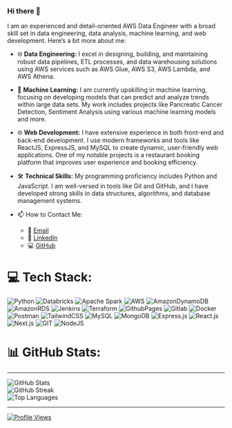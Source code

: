 ### Hi there 👋

I am an experienced and detail-oriented AWS Data Engineer with a broad skill set in data engineering, data analysis, machine learning, and web development. Here’s a bit more about me:

- 🌐 **Data Engineering:** I excel in designing, building, and maintaining robust data pipelines, ETL processes, and data warehousing solutions using AWS services such as AWS Glue, AWS S3, AWS Lambda, and AWS Athena.
- 🤖 **Machine Learning:** I am currently upskilling in machine learning, focusing on developing models that can predict and analyze trends within large data sets. My work includes projects like Pancreatic Cancer Detection, Sentiment Analysis using various machine learning models and more.
- 🌐 **Web Development:** I have extensive experience in both front-end and back-end development. I use modern frameworks and tools like ReactJS, ExpressJS, and MySQL to create dynamic, user-friendly web applications. One of my notable projects is a restaurant booking platform that improves user experience and booking efficiency.
- 🛠 **Technical Skills:** My programming proficiency includes Python and JavaScript. I am well-versed in tools like Git and GitHub, and I have developed strong skills in data structures, algorithms, and database management systems.

- 📫 How to Contact Me:
   - 📧 [Email](mailto:chaudharytesh@gmail.com)
   - 💼 [LinkedIn](https://www.linkedin.com/in/tesh-chaudhary/)
   - 💻 [GitHub](https://github.com/teshchaudhary)


# 💻 Tech Stack:
![Python](https://img.shields.io/badge/python-3670A0?style=flat&logo=python&logoColor=ffdd54) ![Databricks](https://img.shields.io/badge/Databricks-FF3621?style=flat&logo=Databricks&logoColor=white) ![Apache Spark](https://img.shields.io/badge/Apache_Spark-FFFFFF?style=flat&logo=apachespark&logoColor=#E35A16) ![AWS](https://img.shields.io/badge/AWS-%23FF9900.svg?style=flat&logo=amazon-aws&logoColor=white) ![AmazonDynamoDB](https://img.shields.io/badge/Amazon%20DynamoDB-4053D6?style=flat&logo=Amazon%20DynamoDB&logoColor=white) ![AmazonRDS](https://img.shields.io/badge/Amazon%20RDS-4053D6?style=flat&logo=Amazon%20RDS&logoColor=white) ![Jenkins](https://img.shields.io/badge/Jenkins-121013?style=flat&logo=jenkins&logoColor=red)  ![Terraform](https://img.shields.io/badge/Terraform-20232A?style=flat&logo=terraform&logoColor=61DAFB)   ![GithubPages](https://img.shields.io/badge/GitHub%20Pages-121013?style=flat&logo=github&logoColor=white) ![Gitlab](https://img.shields.io/badge/GitLab%20-white?style=flat&logo=gitlab&logoColor=fc6d26) ![Docker](https://img.shields.io/badge/docker-%230db7ed.svg?style=flat&logo=docker&logoColor=white) ![Postman](https://img.shields.io/badge/Postman-FF6C37?style=flat&logo=postman&logoColor=white)  ![TailwindCSS](https://img.shields.io/badge/tailwindcss-FFFFFF?style=flat&logo=tailwind-css&logoColor=230db7ed) ![MySQL](https://img.shields.io/badge/mysql-%2300000f.svg?style=flat&logo=mysql&logoColor=white)  ![MongoDB](https://img.shields.io/badge/MongoDB-%234ea94b.svg?style=flat&logo=mongodb&logoColor=white) ![Express.js](https://img.shields.io/badge/express.js-%23404d59.svg?style=flat&logo=express&logoColor=%2361DAFB) ![React.js](https://img.shields.io/badge/React.js-20232A?style=flat&logo=react&logoColor=61DAFB) ![Next.js](https://img.shields.io/badge/next.js-000000?style=flat&logo=nextdotjs&logoColor=white) ![GIT](https://img.shields.io/badge/Git-fc6d26?style=flat&logo=git&logoColor=white) ![NodeJS](https://img.shields.io/badge/node.js-6DA55F?style=flat&logo=node.js&logoColor=white) 


# 📊 GitHub Stats:
---
![GitHub Stats](https://github-readme-stats.vercel.app/api?username=teshchaudhary&theme=dark&hide_border=false&include_all_commits=true&count_private=false)<br/>
![GitHub Streak](https://github-readme-streak-stats.herokuapp.com/?user=teshchaudhary&theme=dark&hide_border=false)<br/>
![Top Languages](https://github-readme-stats.vercel.app/api/top-langs/?username=teshchaudhary&theme=dark&hide_border=false&include_all_commits=true&count_private=false&layout=compact)

---

[![Profile Views](https://visitcount.itsvg.in/api?id=tesh&label=Profile%20Views&color=9&icon=2&pretty=true)](https://visitcount.itsvg.in)

